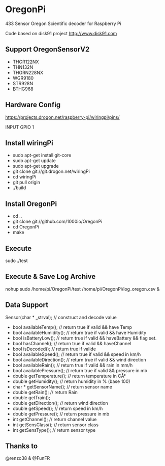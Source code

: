 OregonPi
========

433 Sensor Oregon Scientific decoder for Raspberry Pi

Code based on disk91 project http://www.disk91.com

Support OregonSensorV2
----------------------

 - THGR122NX
 - THN132N
 - THGRN228NX
 - WGR9180
 - STR928N
 - BTHG968

Hardware Config
---------------

https://projects.drogon.net/raspberry-pi/wiringpi/pins/

INPUT GPIO 1

Install wiringPi
----------------

 - sudo apt-get install git-core
 - sudo apt-get update
 - sudo apt-get upgrade
 - git clone git://git.drogon.net/wiringPi
 - cd wiringPi
 - git pull origin
 - ./build

Install OregonPi
----------------

 - cd ..
 - git clone git://github.com/1000io/OregonPi
 - cd OregonPi
 - make

Execute
-------

sudo ./test

Execute & Save Log Archive
--------------------------

nohup sudo /home/pi/OregonPi/test /home/pi/OregonPi/log_oregon.csv &

Data Support
------------

Sensor(char * _strval); // construct and decode value

 - bool availableTemp(); // return true if valid && have Temp
 - bool availableHumidity(); // return true if valid && have Humidity
 - bool isBatteryLow(); // return true if valid && haveBattery && flag set.
 - bool hasChannel(); // return true if valid && haveChannel
 - bool isDecoded(); // return true if valide
 - bool availableSpeed(); // return true if valid && speed in km/h
 - bool availableDirection(); // return true if valid && wind direction
 - bool availableRain(); // return true if valid && rain in mm/h
 - bool availablePressure(); // return true if valid && pressure in mb
 - double getTemperature(); // return temperature in CÂ°
 - double getHumidity(); // return humidity in % (base 100)
 - char * getSensorName(); // return sensor name
 - double getRain(); // return Rain
 - double getTrain();
 - double getDirection(); // return wind direction
 - double getSpeed(); // return speed in km/h
 - double getPressure(); // return pressure in mb
 - int getChannel(); // return channel value
 - int getSensClass(); // return sensor class
 - int getSensType(); // return sensor type

Thanks to
---------

@renzo38 & @FunFR


